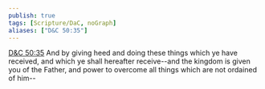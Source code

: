 ```yaml
---
publish: true
tags: [Scripture/DaC, noGraph]
aliases: ["D&C 50:35"]
---
```

[D&C 50:35](https://churchofjesuschrist.org/study/scriptures/dc-testament/dc/50?lang=eng&id=p35#p35) And by giving heed and doing these things which ye have received, and which ye shall hereafter receive--and the kingdom is given you of the Father, and power to overcome all things which are not ordained of him--
